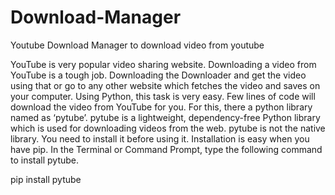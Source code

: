 # Download-Manager
Youtube Download Manager to download video from youtube

YouTube is very popular video sharing website. Downloading a video from YouTube is a tough job. 
Downloading the Downloader and get the video using that or go to any other website which fetches the video and saves on your computer.
Using Python, this task is very easy. Few lines of code will download the video from YouTube for you.
For this, there a python library named as ‘pytube’. pytube is a lightweight, dependency-free Python library which is used for downloading videos from the web.
pytube is not the native library. You need to install it before using it. Installation is easy when you have pip. In the Terminal or Command Prompt, type the following command to install pytube.

pip install pytube
